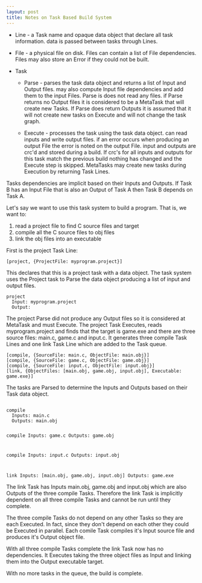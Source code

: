 ```yaml
---
layout: post
title: Notes on Task Based Build System
---
```


- Line - a Task name and opaque data object that declare all task information.  data is passed between tasks through Lines.

- File - a physical file on disk.  Files can contain a list of File dependencies.  Files may also store an Error if they could not be built.

- Task
  - Parse - parses the task data object and returns a list of Input and Output files.  may also compute Input file dependencies and add them to the input Files.  Parse is does not read any files.  if Parse returns no Output files it is considered to be a MetaTask that will create new Tasks.  If Parse does return Outputs it is assumed that it will not create new tasks on Execute and will not change the task graph.

  - Execute - processes the task using the task data object.  can read inputs and write output files.  if an error occurs when producing an output File the error is noted on the output File.  input and outputs are crc'd and stored during a build.  If crc's for all inputs and outputs for this task match the previous build nothing has changed and the Execute step is skipped.  MetaTasks may create new tasks during Execution by returning Task Lines.

Tasks dependencies are implicit based on their Inputs and Outputs.  If Task B has an Input File that is also an Output of Task A then Task B depends on Task A.


Let's say we want to use this task system to build a program.  That is, we want to:

1. read a project file to find C source files and target
2. compile all the C source files to obj files
3. link the obj files into an executable

First is the project Task Line:

```
[project, {ProjectFile: myprogram.project}]
```

This declares that this is a project task with a data object.  The task system uses the Project task to Parse the data object producing a list of input and output files.

```
project
  Input: myprogram.project
  Output:
```

The project Parse did not produce any Output files so it is considered at MetaTask and must Execute.  The project Task Executes, reads myprogram.project and finds that the target is game.exe and there are three source files: main.c, game.c and input.c.  It generates three compile Task Lines and one link Task Line which are added to the Task queue.

```
[compile, {SourceFile: main.c, ObjectFile: main.obj}]
[compile, {SourceFile: game.c, ObjectFile: game.obj}]
[compile, {SourceFile: input.c, ObjectFile: input.obj}]
[link, {ObjectFiles: [main.obj, game.obj, input.obj], Executable: game.exe}]
```

The tasks are Parsed to determine the Inputs and Outputs based on their Task data object.

<code>
compile
  Inputs: main.c
  Outputs: main.obj

compile
  Inputs: game.c
  Outputs: game.obj

compile
  Inputs: input.c
  Outputs: input.obj

link
  Inputs: [main.obj, game.obj, input.obj]
  Outputs: game.exe
</code>

The link Task has Inputs main.obj, game.obj and input.obj which are also Outputs of the three compile Tasks.  Therefore the link Task is implicitly dependent on all three compile Tasks and cannot be run until they complete.

The three compile Tasks do not depend on any other Tasks so they are each Executed.  In fact, since they don't depend on each other they could be Executed in parallel.  Each comile Task compiles it's Input source file and produces it's Output object file.

With all three compile Tasks complete the link Task now has no dependencies.  It Executes taking the three object files as Input and linking them into the Output executable target.

With no more tasks in the queue, the build is complete.